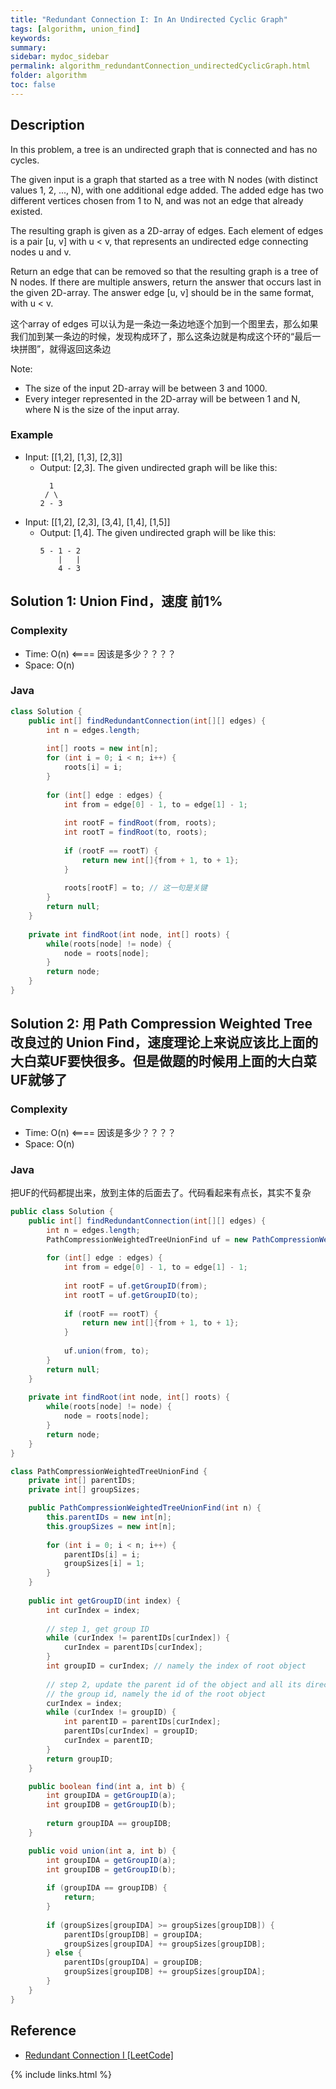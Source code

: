 ```yaml
---
title: "Redundant Connection I: In An Undirected Cyclic Graph"
tags: [algorithm, union_find]
keywords:
summary:
sidebar: mydoc_sidebar
permalink: algorithm_redundantConnection_undirectedCyclicGraph.html
folder: algorithm
toc: false
---
```


## Description
In this problem, a tree is an undirected graph that is connected and has no cycles.

The given input is a graph that started as a tree with N nodes (with distinct values 1, 2, ..., N), with one additional edge added. The added edge has two different vertices chosen from 1 to N, and was not an edge that already existed.

The resulting graph is given as a 2D-array of edges. Each element of edges is a pair [u, v] with u < v, that represents an undirected edge connecting nodes u and v.

Return an edge that can be removed so that the resulting graph is a tree of N nodes. If there are multiple answers, return the answer that occurs last in the given 2D-array. The answer edge [u, v] should be in the same format, with u < v.

这个array of edges 可以认为是一条边一条边地逐个加到一个图里去，那么如果我们加到某一条边的时候，发现构成环了，那么这条边就是构成这个环的“最后一块拼图”，就得返回这条边

Note:
* The size of the input 2D-array will be between 3 and 1000.
* Every integer represented in the 2D-array will be between 1 and N, where N is the size of the input array.

### Example
* Input: [[1,2], [1,3], [2,3]]
  * Output: [2,3]. The given undirected graph will be like this:
    ```
      1
     / \
    2 - 3
    ```
* Input: [[1,2], [2,3], [3,4], [1,4], [1,5]]
  * Output: [1,4]. The given undirected graph will be like this:
    ```
    5 - 1 - 2
        |   |
        4 - 3
    ```

## Solution 1: Union Find，速度 前1%

### Complexity
* Time: O(n) <==== 因该是多少？？？？
* Space: O(n)

### Java
```java
class Solution {
    public int[] findRedundantConnection(int[][] edges) {
        int n = edges.length;
        
        int[] roots = new int[n];
        for (int i = 0; i < n; i++) {
            roots[i] = i;
        }
        
        for (int[] edge : edges) {
            int from = edge[0] - 1, to = edge[1] - 1;
            
            int rootF = findRoot(from, roots);
            int rootT = findRoot(to, roots);
            
            if (rootF == rootT) {
                return new int[]{from + 1, to + 1};
            }
            
            roots[rootF] = to; // 这一句是关键
        }
        return null;
    }
    
    private int findRoot(int node, int[] roots) {
        while(roots[node] != node) {
            node = roots[node];
        }
        return node;
    }
}
```

## Solution 2: 用 Path Compression Weighted Tree 改良过的 Union Find，速度理论上来说应该比上面的大白菜UF要快很多。但是做题的时候用上面的大白菜UF就够了

### Complexity
* Time: O(n) <==== 因该是多少？？？？
* Space: O(n)

### Java
把UF的代码都提出来，放到主体的后面去了。代码看起来有点长，其实不复杂

```java
public class Solution {
    public int[] findRedundantConnection(int[][] edges) {
        int n = edges.length;
        PathCompressionWeightedTreeUnionFind uf = new PathCompressionWeightedTreeUnionFind(n);
        
        for (int[] edge : edges) {
            int from = edge[0] - 1, to = edge[1] - 1;
            
            int rootF = uf.getGroupID(from);
            int rootT = uf.getGroupID(to);
            
            if (rootF == rootT) {
                return new int[]{from + 1, to + 1};
            }
            
            uf.union(from, to);
        }
        return null;
    }
    
    private int findRoot(int node, int[] roots) {
        while(roots[node] != node) {
            node = roots[node];
        }
        return node;
    }
}

class PathCompressionWeightedTreeUnionFind {
    private int[] parentIDs;
    private int[] groupSizes;

    public PathCompressionWeightedTreeUnionFind(int n) {
        this.parentIDs = new int[n];
        this.groupSizes = new int[n];
        
        for (int i = 0; i < n; i++) {
            parentIDs[i] = i;
            groupSizes[i] = 1;
        }
    }
    
    public int getGroupID(int index) {
        int curIndex = index;
        
        // step 1, get group ID
        while (curIndex != parentIDs[curIndex]) {
            curIndex = parentIDs[curIndex];
        }
        int groupID = curIndex; // namely the index of root object
        
        // step 2, update the parent id of the object and all its direct ancestors to be
        // the group id, namely the id of the root object
        curIndex = index;
        while (curIndex != groupID) {
            int parentID = parentIDs[curIndex];
            parentIDs[curIndex] = groupID;
            curIndex = parentID;
        }
        return groupID;
    }

    public boolean find(int a, int b) {
        int groupIDA = getGroupID(a);
        int groupIDB = getGroupID(b);
        
        return groupIDA == groupIDB;
    }

    public void union(int a, int b) {
        int groupIDA = getGroupID(a);
        int groupIDB = getGroupID(b);
        
        if (groupIDA == groupIDB) {
            return;
        }
        
        if (groupSizes[groupIDA] >= groupSizes[groupIDB]) {
            parentIDs[groupIDB] = groupIDA;
            groupSizes[groupIDA] += groupSizes[groupIDB];
        } else {
            parentIDs[groupIDA] = groupIDB;
            groupSizes[groupIDB] += groupSizes[groupIDA];
        }
    }
}
```

## Reference
* [Redundant Connection I [LeetCode]](https://leetcode.com/problems/redundant-connection/description/)

{% include links.html %}
